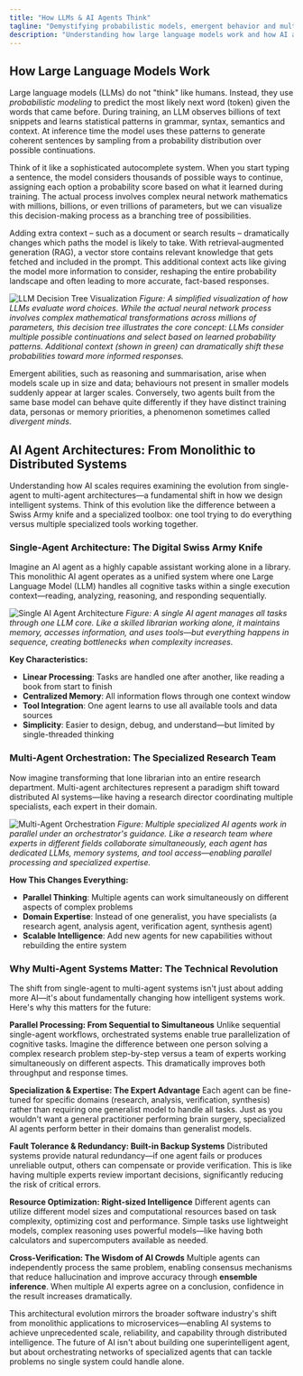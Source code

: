 ```yaml
---
title: "How LLMs & AI Agents Think"
tagline: "Demystifying probabilistic models, emergent behavior and multi‑agent systems"
description: "Understanding how large language models work and how AI agent networks process information and make decisions."
---
```


## How Large Language Models Work

Large language models (LLMs) do not "think" like humans. Instead, they use *probabilistic modeling* to predict the most likely next word (token) given the words that came before. During training, an LLM observes billions of text snippets and learns statistical patterns in grammar, syntax, semantics and context. At inference time the model uses these patterns to generate coherent sentences by sampling from a probability distribution over possible continuations.

Think of it like a sophisticated autocomplete system. When you start typing a sentence, the model considers thousands of possible ways to continue, assigning each option a probability score based on what it learned during training. The actual process involves complex neural network mathematics with millions, billions, or even trillions of parameters, but we can visualize this decision-making process as a branching tree of possibilities.

Adding extra context – such as a document or search results – dramatically changes which paths the model is likely to take. With retrieval‑augmented generation (RAG), a vector store contains relevant knowledge that gets fetched and included in the prompt. This additional context acts like giving the model more information to consider, reshaping the entire probability landscape and often leading to more accurate, fact-based responses.

![LLM Decision Tree Visualization](images/llm_decision_tree.png)
*Figure: A simplified visualization of how LLMs evaluate word choices. While the actual neural network process involves complex mathematical transformations across millions of parameters, this decision tree illustrates the core concept: LLMs consider multiple possible continuations and select based on learned probability patterns. Additional context (shown in green) can dramatically shift these probabilities toward more informed responses.*

Emergent abilities, such as reasoning and summarisation, arise when models scale up in size and data; behaviours not present in smaller models suddenly appear at larger scales. Conversely, two agents built from the same base model can behave quite differently if they have distinct training data, personas or memory priorities, a phenomenon sometimes called *divergent minds*.

## AI Agent Architectures: From Monolithic to Distributed Systems

Understanding how AI scales requires examining the evolution from single-agent to multi-agent architectures—a fundamental shift in how we design intelligent systems. Think of this evolution like the difference between a Swiss Army knife and a specialized toolbox: one tool trying to do everything versus multiple specialized tools working together.

### Single-Agent Architecture: The Digital Swiss Army Knife

Imagine an AI agent as a highly capable assistant working alone in a library. This monolithic AI agent operates as a unified system where one Large Language Model (LLM) handles all cognitive tasks within a single execution context—reading, analyzing, reasoning, and responding sequentially.

![Single AI Agent Architecture](images/ai_agent.png)
*Figure: A single AI agent manages all tasks through one LLM core. Like a skilled librarian working alone, it maintains memory, accesses information, and uses tools—but everything happens in sequence, creating bottlenecks when complexity increases.*

**Key Characteristics:**

- **Linear Processing**: Tasks are handled one after another, like reading a book from start to finish
- **Centralized Memory**: All information flows through one context window
- **Tool Integration**: One agent learns to use all available tools and data sources
- **Simplicity**: Easier to design, debug, and understand—but limited by single-threaded thinking

### Multi-Agent Orchestration: The Specialized Research Team

Now imagine transforming that lone librarian into an entire research department. Multi-agent architectures represent a paradigm shift toward distributed AI systems—like having a research director coordinating multiple specialists, each expert in their domain.

![Multi-Agent Orchestration](images/ai_agents.png)
*Figure: Multiple specialized AI agents work in parallel under an orchestrator's guidance. Like a research team where experts in different fields collaborate simultaneously, each agent has dedicated LLMs, memory systems, and tool access—enabling parallel processing and specialized expertise.*

**How This Changes Everything:**

- **Parallel Thinking**: Multiple agents can work simultaneously on different aspects of complex problems
- **Domain Expertise**: Instead of one generalist, you have specialists (a research agent, analysis agent, verification agent, synthesis agent)
- **Scalable Intelligence**: Add new agents for new capabilities without rebuilding the entire system

### Why Multi-Agent Systems Matter: The Technical Revolution

The shift from single-agent to multi-agent systems isn't just about adding more AI—it's about fundamentally changing how intelligent systems work. Here's why this matters for the future:

**Parallel Processing: From Sequential to Simultaneous**
Unlike sequential single-agent workflows, orchestrated systems enable true parallelization of cognitive tasks. Imagine the difference between one person solving a complex research problem step-by-step versus a team of experts working simultaneously on different aspects. This dramatically improves both throughput and response times.

**Specialization & Expertise: The Expert Advantage**
Each agent can be fine-tuned for specific domains (research, analysis, verification, synthesis) rather than requiring one generalist model to handle all tasks. Just as you wouldn't want a general practitioner performing brain surgery, specialized AI agents perform better in their domains than generalist models.

**Fault Tolerance & Redundancy: Built-in Backup Systems**
Distributed systems provide natural redundancy—if one agent fails or produces unreliable output, others can compensate or provide verification. This is like having multiple experts review important decisions, significantly reducing the risk of critical errors.

**Resource Optimization: Right-sized Intelligence**
Different agents can utilize different model sizes and computational resources based on task complexity, optimizing cost and performance. Simple tasks use lightweight models, complex reasoning uses powerful models—like having both calculators and supercomputers available as needed.

**Cross-Verification: The Wisdom of AI Crowds**
Multiple agents can independently process the same problem, enabling consensus mechanisms that reduce hallucination and improve accuracy through **ensemble inference**. When multiple AI experts agree on a conclusion, confidence in the result increases dramatically.

This architectural evolution mirrors the broader software industry's shift from monolithic applications to microservices—enabling AI systems to achieve unprecedented scale, reliability, and capability through distributed intelligence. The future of AI isn't about building one superintelligent agent, but about orchestrating networks of specialized agents that can tackle problems no single system could handle alone.